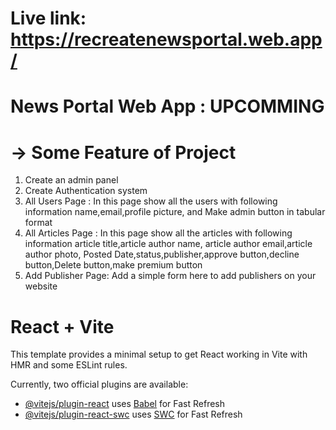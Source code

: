 # Live link: https://recreatenewsportal.web.app/

# News Portal Web App : UPCOMMING
# -> Some Feature of Project
1. Create an admin panel
2. Create Authentication system
3. All Users Page : In this page show all the users with following information name,email,profile picture, and Make admin button in tabular format
4. All Articles Page : In this page show all the articles with following information article title,article author
name, article author email,article author photo, Posted Date,status,publisher,approve
button,decline button,Delete button,make premium button
5. Add Publisher Page: Add a simple form here to add publishers on your website




# React + Vite

This template provides a minimal setup to get React working in Vite with HMR and some ESLint rules.

Currently, two official plugins are available:

- [@vitejs/plugin-react](https://github.com/vitejs/vite-plugin-react/blob/main/packages/plugin-react/README.md) uses [Babel](https://babeljs.io/) for Fast Refresh
- [@vitejs/plugin-react-swc](https://github.com/vitejs/vite-plugin-react-swc) uses [SWC](https://swc.rs/) for Fast Refresh
